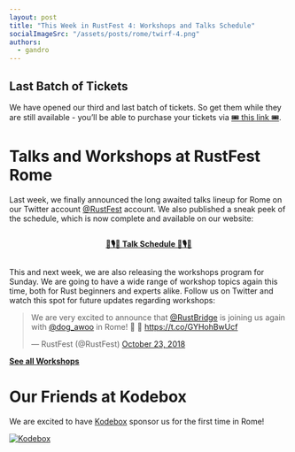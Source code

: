 ```yaml
---
layout: post
title: "This Week in RustFest 4: Workshops and Talks Schedule"
socialImageSrc: "/assets/posts/rome/twirf-4.png"
authors:
  - gandro
---
```


## Last Batch of Tickets

We have opened our third and last batch of tickets. So get them while they are still available - you’ll be able to purchase your tickets via [🎟 this link 🎟](https://ti.to/asquera-event-ug/rustfest-rome-2018/).

# Talks and Workshops at RustFest Rome

Last week, we finally announced the long awaited talks lineup for Rome on our Twitter account [@RustFest](https://twitter.com/RustFest) account. We also published a sneak peek of the schedule, which is now complete and available on our website:

<div style="text-align: center; padding: 1em;">
  <a href="https://rome.rustfest.eu/schedule/">
    <strong>📅🎙️📅 Talk Schedule 📅🎙️📅</strong>
  </a>
</div>

This and next week, we are also releasing the workshops program for Sunday. We are going to have a wide range of workshop topics again this time, both for Rust beginners and experts alike. Follow us on Twitter and watch this spot for future updates regarding workshops:

<blockquote class="twitter-tweet" data-lang="en"><p lang="en" dir="ltr">We are very excited to announce that <a href="https://twitter.com/RustBridge?ref_src=twsrc%5Etfw">@RustBridge</a> is joining us again with <a href="https://twitter.com/dog_awoo?ref_src=twsrc%5Etfw">@dog_awoo</a> in Rome! 🦀 🌉   <a href="https://t.co/GYHohBwUcf">https://t.co/GYHohBwUcf</a></p>&mdash; RustFest (@RustFest) <a href="https://twitter.com/RustFest/status/1054662251884568577?ref_src=twsrc%5Etfw">October 23, 2018</a></blockquote>

<a href="https://rome.rustfest.eu/workshops/"><strong>See all Workshops</strong></a>

<!-- TODO embed more workshop tweets here? -->

# Our Friends at Kodebox

We are excited to have [Kodebox](https://codechain.io/) sponsor us for the first time in Rome!

 <a href="https://codechain.io" target="_blank">![Kodebox](https://rome.rustfest.eu/assets/sponsors/kodebox.png)</a>
